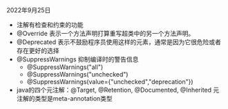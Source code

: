 2022年9月25日

- 注解有检查和约束的功能
- @Override 表示一个方法声明打算重写超类中的另一个方法声明。
- @Deprecated 表示不鼓励程序员使用这样的元素，通常是因为它很危险或者存在更好的选择
- @SuppressWarnings 抑制编译时的警告信息
  - @SuppressWarnings("all")
  - @SuppressWarnings("unchecked")
  - @SuppressWarnings(value={"unchecked","deprecation"})
- java的四个元注解：@Target, @Retention, @Documented, @Inherited 元注解的类型是meta-annotation类型
